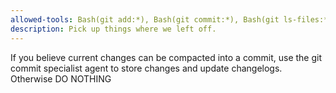 ```yaml
---
allowed-tools: Bash(git add:*), Bash(git commit:*), Bash(git ls-files:*), Bash(rg:*), Bash(git:*), Glob, Grep, Read, Edit, MultiEdit, Write, WebFetch, TodoWrite, WebSearch, mcp__repomix__pack_codebase, mcp__repomix__pack_remote_repository, mcp__repomix__attach_packed_output, mcp__repomix__read_repomix_output, mcp__repomix__grep_repomix_output, mcp__repomix__file_system_read_file, mcp__repomix__file_system_read_directory, mcp__context7__resolve-library-id, mcp__context7__get-library-docs
description: Pick up things where we left off. 
---
```


If you believe current changes can be compacted into a commit, use the git commit specialist agent to store changes and update changelogs. Otherwise DO NOTHING
